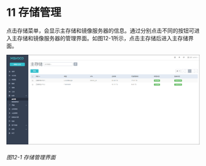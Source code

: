 # 11 存储管理

点击存储菜单，会显示主存储和镜像服务器的信息。通过分别点击不同的按钮可进入主存储和镜像服务器的管理界面。如图12-1所示，点击主存储后进入主存储界面。

![png](../images/12-1.png "图12-1 存储管理界面")
###### 图12-1 存储管理界面

